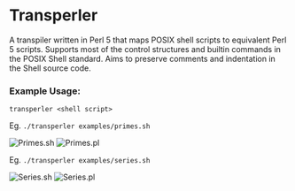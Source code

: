 # Transperler
A transpiler written in Perl 5 that maps POSIX shell scripts to equivalent Perl 5 scripts. Supports most of the control structures and builtin commands in the POSIX Shell standard. Aims to preserve comments and indentation in the Shell source code.

### Example Usage:
`transperler <shell script>`

Eg. `./transperler examples/primes.sh`

![Primes.sh](./images/PrimesSh.png "Primes.sh")
![Primes.pl](./images/PrimesPl.png "Primes.pl")

Eg. `./transperler examples/series.sh`

![Series.sh](./images/SeriesSh.png "Series.sh")
![Series.pl](./images/SeriesPl.png "Series.pl")
